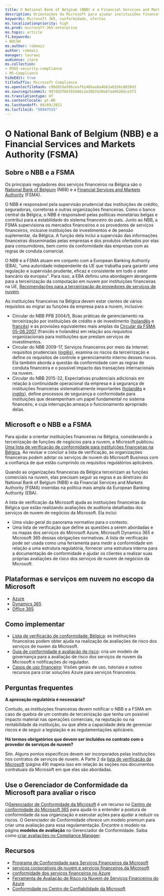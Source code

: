 ```yaml
---
title: O National Bank of Belgium (NBB) e a Financial Services and Markets Authority (FSMA)
description: Orientações da Microsoft para ajudar instituições financeiras da Bélgica a adotar a nuvem.
keywords: Microsoft 365, conformidade, ofertas
ms.localizationpriority: high
ms.prod: microsoft-365-enterprise
ms.topic: article
f1.keywords:
- NOCSH
ms.author: robmazz
author: robmazz
manager: laurawi
audience: itpro
ms.collection:
- M365-security-compliance
- MS-Compliance
hideEdit: true
titleSuffix: Microsoft Compliance
ms.openlocfilehash: c98d95da506ceafb148baa8a4b63a8326c0839d3
ms.sourcegitcommit: 997dd3f66f65686c2e38b7e30e67add426dce5f3
ms.translationtype: HT
ms.contentlocale: pt-BR
ms.lasthandoff: 09/09/2021
ms.locfileid: "58947515"
---
```

# <a name="national-bank-of-belgium-nbb-and-the-financial-services-and-markets-authority-fsma"></a>O National Bank of Belgium (NBB) e a Financial Services and Markets Authority (FSMA)

## <a name="about-the-nbb-and-fsma"></a>Sobre o NBB e a FSMA

Os principais reguladores dos serviços financeiros na Bélgica são o [National Bank of Belgium](https://www.nbb.be/) (NBB) e a [Financial Services and Markets Authority](https://www.fsma.be/language_selection) (FSMA).

O NBB é responsável pela supervisão prudencial das instituições de crédito, seguradoras, corretoras e outras organizações financeiras. Como o banco central da Bélgica, o NBB é responsável pelas políticas monetárias belgas e contribui para a estabilidade do sistema financeiro do país. Junto ao NBB, a FSMA supervisiona os mercados financeiros e os provedores de serviços financeiros, inclusive instituições de investimentos e de pensão suplementar, da Bélgica. A função dela inclui a supervisão das informações financeiras disseminadas pelas empresas e dos produtos ofertados por elas para consumidores, bem como da conformidade das empresas com as regras de conduta comercial.

O NBB e a FSMA atuam em conjunto com a European Banking Authority (EBA), "uma autoridade independente da UE que trabalha para garantir uma regulação e supervisão prudente, eficaz e consistente em todo o setor bancário da europeu". Para isso, a EBA definiu uma abordagem abrangente para a terceirização da computação em nuvem por instituições financeiras na UE, [Recomendações para a terceirização de provedores de serviços de nuvem](https://eba.europa.eu/documents/10180/2170121/Final+draft+Recommendations+on+Cloud+Outsourcing+%28EBA-Rec-2017-03%29.pdf/5fa5cdde-3219-4e95-946d-0c0d05494362).

As instituições financeiras na Bélgica devem estar cientes de vários requisitos ao migrar as funções da empresa para a nuvem, inclusive:

- Circular do NBB PPB 2004/5, Boas práticas de gerenciamento na terceirização por instituições de crédito e de investimento ([holandês](https://www.nbb.be/nl/artikels/circulaire-ppb-20045-gezonde-beheerspraktijken-bij-uitbesteding-door-kredietinstellingen-en) e [francês](https://www.nbb.be/en/articles/circular-ppb-20045-sound-management-practices-outsourcing-credit-institutions-and)) e as provisões equivalentes mais amplas da [Circular da FSMA 05-06.2007](https://www.fsma.be/sites/default/files/public/sitecore/media%20library/Files/fsmafiles/wetgeving/reglem/reglem_05-06-2007.pdf) (francês e holandês) em relação aos requisitos organizacionais para instituições que prestam serviços de investimentos.
- Circular do NBB 2009-17, Serviços financeiros por meio da Internet: requisitos prudenciais ([inglês](https://www.nbb.be/doc/cp/eng/ki/circ/pdf/cbfa_2009_17.pdf)), examina os riscos da terceirização e define os requisitos de controle e gerenciamento interno desses riscos. Ela também aborda a questão da conformidade com as regras de conduta financeira e o possível impacto das transações internacionais na nuvem.
- Circular do NBB 2015-32, Expectativas prudenciais adicionais em relação à continuidade operacional da empresa e à segurança de instituições financeiras sistematicamente importantes ([holandês](https://www.nbb.be/nl/artikels/circulaire-nbb201532-aanvullende-prudentiele-verwachtingen-op-het-vlak-van-de-operationele) e [inglês](https://www.nbb.be/en/articles/circular-nbb201532-additional-prudential-expectations-regarding-operational-business)), define processos de segurança e conformidade para instituições que desempenham um papel fundamental no sistema financeiro, e cuja interrupção ameaça o funcionamento apropriado delas.

## <a name="microsoft-and-the-nbb-and-fsma"></a>Microsoft e o NBB e a FSMA

Para ajudar a orientar instituições financeiras na Bélgica, considerando a terceirização de funções de negócios para a nuvem, a Microsoft publicou [Uma lista de verificação de conformidade para instituições financeiras na Bélgica](https://aka.ms/FinServ-Guide-Belgium). Ao revisar e concluir a lista de verificação, as organizações financeiras podem adotar os serviços de nuvem do Microsoft Business com a confiança de que estão cumprindo os requisitos regulatórios aplicáveis.

Quando as organizações financeiras da Bélgica terceirizam as funções comerciais na nuvem, elas precisam seguir as regras e as diretrizes do National Bank of Belgium (NBB) e da Financial Services and Markets Authority (FSMA) inseridas na política mais ampla da European Banking Authority (EBA).

A lista de verificação da Microsoft ajuda as instituições financeiras da Bélgica que estão realizando avaliações de auditoria detalhadas dos serviços de nuvem de negócios da Microsoft. Ela inclui:

- Uma visão geral do panorama normativo para o contexto.
- Uma lista de verificação que define as questões a serem abordadas e os mapas dos serviços do Microsoft Azure, Microsoft Dynamics 365 e Microsoft 365 dessas obrigações normativas. A lista de verificação pode ser usada como uma ferramenta para medir a conformidade em relação a uma estrutura regulatória, fornecer uma estrutura interna para a documentação de conformidade e ajudar os clientes a realizar suas próprias avaliações de risco dos serviços de nuvem de negócios da Microsoft.

## <a name="microsoft-in-scope-cloud-platforms--services"></a>Plataformas e serviços em nuvem no escopo da Microsoft

- [Azure](https://aka.ms/AzureCompliance)
- [Dynamics 365](https://aka.ms/d365-compliance-list)
- [Office 365](https://aka.ms/o365-compliance-framework)

## <a name="how-to-implement"></a>Como implementar

- [Lista de verificação de conformidade: Bélgica](https://aka.ms/FinServ-Guide-Belgium): as instituições financeiras podem obter ajuda na realização de avaliações de risco dos serviços de nuvem da Microsoft.
- [Guia de conformidade e avaliação de risco](https://aka.ms/RiskGovernanceGuide): cria um modelo de governança para a avaliação de risco dos serviços de nuvem da Microsoft e notificações do regulador.
- [Casos de uso financeiro](/azure/industry/financial/): Visões gerais de uso, tutoriais e outros recursos para criar soluções Azure para serviços financeiros.

## <a name="frequently-asked-questions"></a>Perguntas frequentes

**A aprovação regulatória é necessária?**

Contudo, as instituições financeiras devem notificar o NBB e a FSMA em caso de quebra de um contrato de terceirização que tenha um possível impacto material nas operações comerciais, na reputação ou na rentabilidade da instituição, ou que afete a capacidade dela de gerenciar riscos e de seguir a legislação e as regulamentações aplicáveis.

**Há termos obrigatórios que devem ser incluídos no contrato com o provedor de serviços de nuvem?**

Sim. Alguns pontos específicos devem ser incorporados pelas instituições nos contratos de serviços de nuvem. A Parte 2 da [lista de verificação da Microsoft](https://aka.ms/FinServ-Guide-Belgium) (página 49) mapeia isso em relação às seções nos documentos contratuais da Microsoft em que elas são abordadas.

## <a name="use-microsoft-compliance-manager-to-assess-your-risk"></a>Use o Gerenciador de Conformidade da Microsoft para avaliar o risco

O[Gerenciador de Conformidade da Microsoft](/microsoft-365/compliance/compliance-manager) é um recurso no [Centro de conformidade do Microsoft 365](/microsoft-365/compliance/microsoft-365-compliance-center) para ajudá-lo a entender a postura de conformidade da sua organização e executar ações para ajudar a reduzir os riscos. O Gerenciador de Conformidade oferece um modelo premium para criar uma avaliação para essa regulamentação. Encontre o modelo na página **modelos de avaliação** no Gerenciador de Conformidade. Saiba como [criar avaliações no Compliance Manager](/microsoft-365/compliance/compliance-manager-assessments).

## <a name="resources"></a>Recursos

- [Programa de Conformidade para Serviços Financeiros da Microsoft](https://aka.ms/FSCP-Print)
- [ serviços corporativos de nuvem e serviços financeiros da Microsoft ](https://www.microsoft.com/trustcenter/cloudservices/financialservices)
- [conformidade dos serviços financeiros no Azure](https://azure.microsoft.com/resources/videos/azurecon-2015-financial-services-compliance-in-azure/)
- [Ferramenta de Avaliação de Risco na Nuvem de Serviços Financeiros do Azure](https://servicetrust.microsoft.com/ViewPage/FFIECBlueprint?command=Download&downloadType=Document&downloadId=079a1973-711a-428f-9312-9ddd290cff7b&docTab=c726d5c0-2d1e-11e8-a485-57140ec19669_PaaS)
- [Conformidade no Centro de Confiabilidade da Microsoft](https://www.microsoft.com/trust-center/compliance/compliance-overview)
